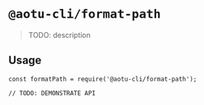 # `@aotu-cli/format-path`

> TODO: description

## Usage

```
const formatPath = require('@aotu-cli/format-path');

// TODO: DEMONSTRATE API
```
